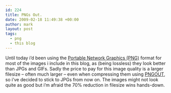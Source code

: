 ```yaml
---
id: 224
title: PNGs Out.
date: 2009-02-18 11:49:38 +00:00
author: mark
layout: post
tags:
  - png
  - this blog
---
```

Until today i&#8217;d been using the [Portable Network Graphics (PNG)](http://www.libpng.org/pub/png/) format for most of the images i include in this blog, as (being lossless) they look better than JPGs and GIFs. Sadly the price to pay for this image quality is a larger filesize &#8211; often much larger &#8211; even when compressing them using [PNGOUT](http://www.advsys.net/ken/utils.htm), so i&#8217;ve decided to stick to JPGs from now on. The images might not look quite as good but i&#8217;m afraid the 70% reduction in filesize wins hands-down.